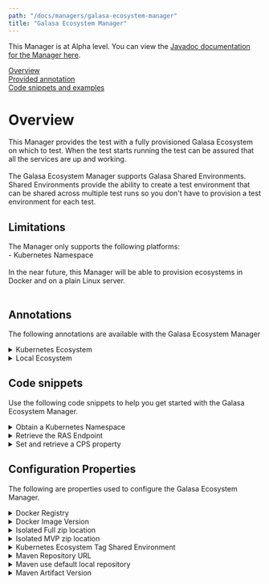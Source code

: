 ```yaml
---
path: "/docs/managers/galasa-ecosystem-manager"
title: "Galasa Ecosystem Manager"
---
```


This Manager is at Alpha level. You can view the <a href="https://javadoc.galasa.dev/dev/galasa/framework/package-summary.html" target="_blank" rel="noopener noreferrer">Javadoc documentation for the Manager here</a>.<br>



[Overview](#overview)<br>
[Provided annotation](#annotations)<br>
[Code snippets and examples](#codesnippets)<br>


# <a name="overview"></a>Overview
This Manager provides the test with a fully provisioned Galasa Ecosystem on which to test.  When the test starts running the test can be assured that all the services are up and working. <br><br> The Galasa Ecosystem Manager supports Galasa Shared Environments. Shared Environments provide  the ability to create a test environment that can be shared across multiple test runs  so you don't have to provision a test environment for each test.

## Limitations
The Manager only supports the following platforms:<br> - Kubernetes Namespace<br> <br> In the near future, this Manager will be able to provision ecosystems in Docker and on a plain Linux server.<br><br> 

## <a name="annotations"></a>Annotations

The following annotations are available with the Galasa Ecosystem Manager
<details>
<summary>Kubernetes Ecosystem</summary>

| Annotation: | Kubernetes Ecosystem |
| --------------------------------------- | :------------------------------------- |
| Name: | @KubernetesEcosystem |
| Description: | The <code>@KubernetesEcosystem</code> annotation requests the Galasa Ecosystem Manager to provision a Galasa Ecosystem within a Kubernetes Namespace. |
| Attribute: `ecosystemNamespaceTag` |  The <code>ecosystemNamespaceTag</code> is used to identify the Ecosystem to other Managers or Shared Environments.  If a test is using multiple  Ecosystems, each separate Ecosystem must have a unique tag.  If two Ecosystems use the same tag, they refer to the  same Ecosystem. |
| Attribute: `kubernetesNamespaceTag` |  The <code>kubernetesNamespaceTag</code> identifies which tagged Kubernetes Namespace is to be used to deploy the Galasa Ecosystem into. |
| Attribute: `yamlDirectory` |  The <code>yamlDirectory</code> points to a resource directory within the test bundle that contains a set of override yaml files to use when creating the  ecosystem.  Each file must end with .yaml to be found.  If a directory or resource is not provided, the stable yaml files within the Galasa Ecosystem Manager will be used. |
| Syntax: | <code>@KubernetesEcosystem<br> public IKubernetesEcosystem ecosystem;<br> <br> @KubernetesEcosystem(yamlDirectory="/k8syaml"<br> public IKubernetesEcosystem ecosystem;<br> </code> |
| Notes: | The <code>IKubernetesEcosystem</code> interface gives the test access to the URLs of the services and API endpoints within the Ecosystem. When the test runs all the services that are required by the test are known to be up and working.<br> <br> The test must provide a @KubernetesNamespace IKubernetesNamespace annotation, as this is where the Ecosystem is provisioned in.  In the future, Docker and Linux will be options. <br> The Galasa Ecosystem has its own stable versions of the Kubernetes yaml files that are needed to create the entire Ecosystem.  If you want to override those and use your own yaml files, then use the yamlDirectory attribute.  If a resource is missing in the test's set, then the stable version is used. |

</details>

<details>
<summary>Local Ecosystem</summary>

| Annotation: | Local Ecosystem |
| --------------------------------------- | :------------------------------------- |
| Name: | @LocalEcosystem |
| Description: | The <code>@LocalEcosystem</code> annotation requests the Galasa Ecosystem Manager to provision a local running environment on a Linux or Windows instance.   The Local running environment will  use the FPF file configuration and not run any of the servers by default. |
| Attribute: `ecosystemTag` |  The <code>ecosystemNamespaceTag</code> is used to identify the Ecosystem to other Managers or Shared Environments.  If a test is using multiple  Ecosystems, each separate Ecosystem must have a unique tag.  If two Ecosystems use the same tag, they refer to the  same Ecosystem. |
| Attribute: `linuxImageTag` |  The <code>linuxImageTag</code> identifies which tagged Linux image is to be used to deploy the Galasa Ecosystem into. |
| Attribute: `windowsImageTag` |  The <code>windowsImageTag</code> identifies which tagged Windows image is to be used to deploy the Galasa Ecosystem into. |
| Attribute: `javaInstallationTag` |  The <code>javaInstallationTag</code> to which Java installation on the image is to be used to run the Galasa tests and services. |
| Attribute: `isolationInstallation` |  |
| Syntax: | <code>@LocalEcosystem(linuxImageTag="PRIMARY")<br> public ILocalEcosystem ecosystem;<br> <br> @LocalEcosystem(windowsImageTag="PRIMARY")<br> public ILocalEcosystem ecosystem;<br> </code> |
| Notes: | The <code>ILocalEcosystem</code> interface gives the test access FPF services and the ability to run tests from the commandline. The Manager will pre-configure the CPS, DSS and CREDS before the test begins.<br> <br> The test must provide a @LocalNamespace ILocalNamespace annotation, as this is where the Ecosystem is provisioned in. <br> The annotation must provide either a Windows or Linux image tag, but not both and must provide a @JavaInstallation tag. |

</details>



## <a name="codesnippets"></a>Code snippets

Use the following code snippets to help you get started with the Galasa Ecosystem Manager.
 
<details><summary>Obtain a Kubernetes Namespace</summary>

```java
@KubernetesEcosystem
public IKubernetesEcosystem ecosystem;
    
@KubernetesNamespace
public IKubernetesNamespace namespace;
```

This code requests that the Galasa Ecosystem be provisioned in a Kubernetes Namespace. The default tag for both of them is 
PRIMARY.
</details>

<details><summary>Retrieve the RAS Endpoint</summary>

```java
@KubernetesEcosystem
public IKubernetesEcosystem ecosystem;

URI ras = ecosystem.getEndpoint(EcosystemEndpoint.RAS);

```

This snippet demonstrates how to retrieve the Result Archive Store (RAS) endpoint. Be aware, that the URI is 
prefixed with the store type, e.g. couchdb:http://couchdb.server:5984. This is the same for the CPS, DSS and CREDS.
</details>

<details><summary>Set and retrieve a CPS property</summary>

```java
ecosystem.setCpsProperty("bob", "hello");

String value = ecosystem.getCpsProperty("bob")
```

Sets the CPS property `bob` with the value `hello` and retrieves it again.
</details>

## Configuration Properties

The following are properties used to configure the Galasa Ecosystem Manager.
 
<details>
<summary>Docker Registry</summary>

| Property: | Docker Registry |
| --------------------------------------- | :------------------------------------- |
| Name: | galasaecosystem.docker.registry |
| Description: | The registry that contains the Docker images |
| Required:  | No |
| Default value: | docker.io |
| Valid values: | a valid hostname |
| Examples: | <code>galasaecosystem.docker.registry=docker.io</code> |

</details>
 
<details>
<summary>Docker Image Version</summary>

| Property: | Docker Image Version |
| --------------------------------------- | :------------------------------------- |
| Name: | galasaecosystem.docker.version |
| Description: | The versions of the Docker images to be used with the Ecosystem |
| Required:  | Yes |
| Default value: | The setting of galasaecosystem.maven.version |
| Valid values: | A valid Docker version literial |
| Examples: | <code>galasaecosystem.docker.version=0.4.0</code> |

</details>
 
<details>
<summary>Isolated Full zip location</summary>

| Property: | Isolated Full zip location |
| --------------------------------------- | :------------------------------------- |
| Name: | galasaecosystem.isolated.full.zip |
| Description: | The location of the isolated zip for the full distribution |
| Required:  | No |
| Default value: | None |
| Valid values: | Valid URL |
| Examples: | <code>galasaecosystem.isolated.full.zip=https://resources.galasa.dev/isolated.zip</code> |

</details>
 
<details>
<summary>Isolated MVP zip location</summary>

| Property: | Isolated MVP zip location |
| --------------------------------------- | :------------------------------------- |
| Name: | galasaecosystem.isolated.mvp.zip |
| Description: | The location of the isolated zip for the mvp distribution |
| Required:  | No |
| Default value: | None |
| Valid values: | Valid URL |
| Examples: | <code>galasaecosystem.isolated.mvp.zip=https://github.com/galasa-dev/isolated/releases/download/v0.36.0/galasa-isolated-mvp-0.36.0.zip</code> |

</details>
 
<details>
<summary>Kubernetes Ecosystem Tag Shared Environment</summary>

| Property: | Kubernetes Ecosystem Tag Shared Environment |
| --------------------------------------- | :------------------------------------- |
| Name: | galasaecosystem.ecosystem.tag.XXXXXX.shared.environment |
| Description: | Tells the Galasa Ecosystem Manager which Shared Environment is assigned to an Ecosystem Tag |
| Required:  | No |
| Default value: | None |
| Valid values: | A valid Shared Environment |
| Examples: | <code>galasaecosystem.ecosystem.tag.SHARED.shared.environment=M1</code> |

</details>
 
<details>
<summary>Maven Repository URL</summary>

| Property: | Maven Repository URL |
| --------------------------------------- | :------------------------------------- |
| Name: | galasaecosystem.maven.repository |
| Description: | The location of the Maven Repository all artifacts will be downloaded from |
| Required:  | Yes |
| Default value: | None |
| Valid values: | Value URL |
| Examples: | <code>galasaecosystem.maven.repository=https://nexus.galasa.dev/repository/maven-development</code> |

</details>
 
<details>
<summary>Maven use default local repository</summary>

| Property: | Maven use default local repository |
| --------------------------------------- | :------------------------------------- |
| Name: | galasaecosystem.maven.use.default.local.repository |
| Description: | The Local ecosystems will use a dedicated local repository, however, this slows the installation, so setting this property to true will use the normal ~/.m2/repository so downloads happen only once per day, useful for rapid development and testings |
| Required:  | No |
| Default value: | false |
| Valid values: | true or false |
| Examples: | <code>galasaecosystem.maven.use.default.local.repository=true</code> |

</details>
 
<details>
<summary>Maven Artifact Version</summary>

| Property: | Maven Artifact Version |
| --------------------------------------- | :------------------------------------- |
| Name: | galasaecosystem.maven.version |
| Description: | The versions of the Maven artifacts to be used with the Ecosystem |
| Required:  | Yes |
| Default value: | None |
| Valid values: | A valid maven version literial |
| Examples: | <code>galasaecosystem.maven.version=0.4.0</code> |

</details>
